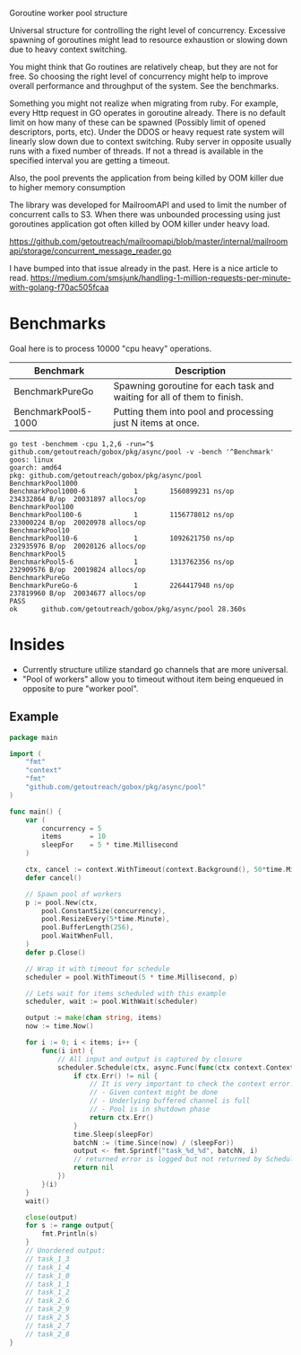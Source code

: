 Goroutine worker pool structure

Universal structure for controlling the right level of concurrency. Excessive spawning of goroutines might lead to resource exhaustion or slowing down due to heavy context switching. 

You might think that Go routines are relatively cheap, but they are not for free. So choosing the right level of concurrency might help to improve overall performance and throughput of the system. See the benchmarks.

Something you might not realize when migrating from ruby. For example, every Http request in GO operates in goroutine already. There is no default limit on how many of these can be spawned (Possibly limit of opened descriptors, ports, etc). Under the DDOS or heavy request rate system will linearly slow down due to context switching. Ruby server in opposite usually runs with a fixed number of threads. If not a thread is available in the specified interval you are getting a timeout. 

Also, the pool prevents the application from being killed by OOM killer due to higher memory consumption

The library was developed for MailroomAPI and used to limit the number of concurrent calls to S3. When there was unbounded processing using just goroutines application got often killed by OOM killer under heavy load. 

https://github.com/getoutreach/mailroomapi/blob/master/internal/mailroomapi/storage/concurrent_message_reader.go

I have bumped into that issue already in the past. Here is a nice article to read. 
https://medium.com/smsjunk/handling-1-million-requests-per-minute-with-golang-f70ac505fcaa

# Benchmarks

 Goal here is to process 10000 "cpu heavy" operations. 

Benchmark | Description
-|-
BenchmarkPureGo | Spawning goroutine for each task and waiting for all of them to finish.
BenchmarkPool5-1000| Putting them into pool and processing just N items at once.


```
go test -benchmem -cpu 1,2,6 -run=^$ github.com/getoutreach/gobox/pkg/async/pool -v -bench '^Benchmark' 
goos: linux
goarch: amd64
pkg: github.com/getoutreach/gobox/pkg/async/pool
BenchmarkPool1000
BenchmarkPool1000-6            1        1560899231 ns/op        234332864 B/op  20031897 allocs/op
BenchmarkPool100
BenchmarkPool100-6             1        1156778012 ns/op        233000224 B/op  20020978 allocs/op
BenchmarkPool10
BenchmarkPool10-6              1        1092621750 ns/op        232935976 B/op  20020126 allocs/op
BenchmarkPool5
BenchmarkPool5-6               1        1313762356 ns/op        232909576 B/op  20019824 allocs/op
BenchmarkPureGo
BenchmarkPureGo-6              1        2264417948 ns/op        237819960 B/op  20034677 allocs/op
PASS
ok  	github.com/getoutreach/gobox/pkg/async/pool	28.360s

```

# Insides

- Currently structure utilize standard go channels that are more universal. 
- "Pool of workers" allow you to timeout without item being enqueued in opposite to pure "worker pool".

## Example
```go
package main

import (
	"fmt"
	"context"
	"fmt"
	"github.com/getoutreach/gobox/pkg/async/pool"
)

func main() {
	var (
		concurrency = 5
		items       = 10
		sleepFor    = 5 * time.Millisecond
	)

	ctx, cancel := context.WithTimeout(context.Background(), 50*time.Millisecond)
	defer cancel()

    // Spawn pool of workers
	p := pool.New(ctx,
		pool.ConstantSize(concurrency),
		pool.ResizeEvery(5*time.Minute),
		pool.BufferLength(256),
		pool.WaitWhenFull,
	)
	defer p.Close()

    // Wrap it with timeout for schedule
	scheduler = pool.WithTimeout(5 * time.Millisecond, p)

    // Lets wait for items scheduled with this example
	scheduler, wait := pool.WithWait(scheduler)

	output := make(chan string, items)
	now := time.Now()

	for i := 0; i < items; i++ {
		func(i int) {
            // All input and output is captured by closure
			scheduler.Schedule(ctx, async.Func(func(ctx context.Context) error {
				if ctx.Err() != nil {
					// It is very important to check the context error:
					// - Given context might be done
					// - Underlying buffered channel is full
					// - Pool is in shutdown phase
					return ctx.Err()
				}
				time.Sleep(sleepFor)
				batchN := (time.Since(now) / (sleepFor))
				output <- fmt.Sprintf("task_%d_%d", batchN, i)
                // returned error is logged but not returned by Schedule function
				return nil
			})
		}(i)
	}
	wait()

	close(output)
	for s := range output{
		fmt.Println(s)
	}
	// Unordered output:
	// task_1_3
	// task_1_4
	// task_1_0
	// task_1_1
	// task_1_2
	// task_2_6
	// task_2_9
	// task_2_5
	// task_2_7
	// task_2_8
}
```
